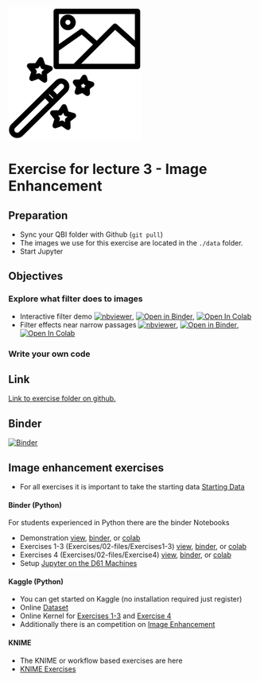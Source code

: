 

![](../../docs/figures/np_photo-filters_2344219_000000.svg)
# Exercise for lecture 3 - Image Enhancement

## Preparation
- Sync your QBI folder with Github (```git pull```)
- The images we use for this exercise are located in the ```./data``` folder.
- Start Jupyter

## Objectives
### Explore what filter does to images
- Interactive filter demo [![nbviewer](https://raw.githubusercontent.com/jupyter/design/master/logos/Badges/nbviewer_badge.svg)](http://nbviewer.jupyter.org/format/slides/github/ImagingLectures/Quantitative-Big-Imaging-2022/blob/main/Exercises/03-ImageEnhancement/03-ImageEnhancementPlayground.ipynb), [![Open in Binder](https://mybinder.org/badge_logo.svg)](http://mybinder.org/v2/gh/ImagingLectures/Quantitative-Big-Imaging-2022/blob/main/Exercises/03-ImageEnhancement/03-ImageEnhancementPlayground.ipynb), [![Open In Colab](https://colab.research.google.com/assets/colab-badge.svg)](https://colab.research.google.com/github/ImagingLectures/Quantitative-Big-Imaging-2022/blob/main/Exercises/03-ImageEnhancement/03-ImageEnhancementPlayground.ipynb)
- Filter effects near narrow passages [![nbviewer](https://raw.githubusercontent.com/jupyter/design/master/logos/Badges/nbviewer_badge.svg)](http://nbviewer.jupyter.org/format/slides/github/ImagingLectures/Quantitative-Big-Imaging-2022/blob/main/Exercises/03-ImageEnhancement/03-Demonstration.ipynb), [![Open in Binder](https://mybinder.org/badge_logo.svg)](http://mybinder.org/v2/gh/ImagingLectures/Quantitative-Big-Imaging-2022/blob/main/Exercises/03-ImageEnhancement/03-Demonstration.ipynb), [![Open In Colab](https://colab.research.google.com/assets/colab-badge.svg)](https://colab.research.google.com/github/ImagingLectures/Quantitative-Big-Imaging-2022/blob/main/Exercises/03-ImageEnhancement/03-Demonstration.ipynb)

### Write your own code


## Link
[Link to exercise folder on github.](https://github.com/ImagingLectures/Quantitative-Big-Imaging-2022/tree/main/Exercises/03-Enhancement)

## Binder  
[![Binder](https://mybinder.org/badge_logo.svg)](https://mybinder.org/v2/gh/ImagingLectures/Quantitative-Big-Imaging-2022/HEAD?labpath=https%3A%2F%2Fgithub.com%2FImagingLectures%2FQuantitative-Big-Imaging-2022%2Fblob%2Fmain%2FExercises%2F01-Images%2FAssignment_01_Images.ipynb)


## Image enhancement exercises
- For all exercises it is important to take the starting data
  <!-- [Starting Data](https://github.com/ImagingLectures/Quantitative-Big-Imaging-2020/blob/master/Ex2/matlab.zip?raw=true)-->
  [Starting Data](https://github.com/ImagingLectures/Quantitative-Big-Imaging-2022/tree/master/Exercises/03-files) 

#### Binder (Python)
For students experienced in Python there are the binder Notebooks

  - Demonstration [view](http://nbviewer.jupyter.org/format/slides/github/imaginglectures/Quantitative-Big-Imaging-2022/blob/master/Exercises/03-Demonstration.ipynb), [binder](http://mybinder.org/v2/gh/imaginglectures/quantitative-big-imaging-2020/master?filepath=Exercises/03-Demonstration.ipynb), or [colab](https://colab.research.google.com/github/imaginglectures/Quantitative-Big-Imaging-2020/blob/master/Exercises/03-Demonstration.ipynb)
  - Exercises 1-3 (Exercises/02-files/Exercises1-3) [view](http://nbviewer.jupyter.org/format/slides/github/imaginglectures/Quantitative-Big-Imaging-2020/blob/master/Exercises/03-files/Exercises1-3.ipynb), [binder](http://mybinder.org/v2/gh/imaginglectures/quantitative-big-imaging-2020/master?filepath=Exercises/03-files/Exercises1-3.ipynb), or [colab](https://colab.research.google.com/github/imaginglectures/Quantitative-Big-Imaging-2020/blob/master/Exercises/03-files/Exercises1-3.ipynb)
  - Exercises 4 (Exercises/02-files/Exercise4) [view](http://nbviewer.jupyter.org/format/slides/github/imaginglectures/Quantitative-Big-Imaging-2020/blob/master/Exercises/03-files/Exercise4.ipynb), [binder](http://mybinder.org/v2/gh/imaginglectures/quantitative-big-imaging-2020/master?filepath=Exercises/03-files/Exercise4.ipynb), or [colab](https://colab.research.google.com/github/imaginglectures/Quantitative-Big-Imaging-2020/blob/master/Exercises/03-files/Exercise4.ipynb)
   - Setup [Jupyter on the D61 Machines](https://github.com/kmader/Quantitative-Big-Imaging-2017/wiki/Installing-Python-and-Jupyter-Notebook-on-the-ETZ-D61-Machines)

#### Kaggle (Python)
 - You can get started on Kaggle (no installation required just register)
 - Online [Dataset](https://www.kaggle.com/kmader/qbi-image-enhancement)
 - Online Kernel for [Exercises 1-3](https://www.kaggle.com/kmader/d/kmader/qbi-image-enhancement/exercises-1-3/) and [Exercise 4](https://www.kaggle.com/kmader/d/kmader/qbi-image-enhancement/exercise-4/)
 - Additionally there is an competition on [Image Enhancement](https://inclass.kaggle.com/c/mnt-denoising)
 
 #### KNIME

 - The KNIME or workflow based exercises are here
 - [KNIME Exercises](https://github.com/kmader/Quantitative-Big-Imaging-2019/blob/master/Exercises/03-Description.md)
